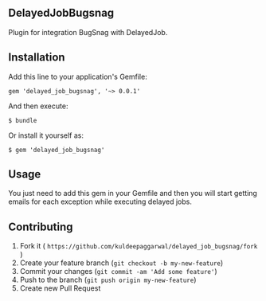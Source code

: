 DelayedJobBugsnag
-------

Plugin for integration BugSnag with DelayedJob.

Installation
-------

Add this line to your application's Gemfile:

```shell
gem 'delayed_job_bugsnag', '~> 0.0.1'
```

And then execute:

```shell
$ bundle
```

Or install it yourself as:

```shell
$ gem 'delayed_job_bugsnag'
```

Usage
-------

You just need to add this gem in your Gemfile and then you will start getting emails for each exception while executing delayed jobs.

Contributing
-------

1. Fork it ( `https://github.com/kuldeepaggarwal/delayed_job_bugsnag/fork` )
2. Create your feature branch (`git checkout -b my-new-feature`)
3. Commit your changes (`git commit -am 'Add some feature'`)
4. Push to the branch (`git push origin my-new-feature`)
5. Create new Pull Request
